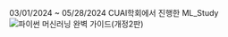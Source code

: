 03/01/2024 ~ 05/28/2024
CUAI학회에서 진행한 ML_Study
![파이썬 머신러닝 완벽 가이드(개정2판)]([./images/login.jpg](https://wikibook.co.kr/images/cover/l/9791158393229.jpg)) 
